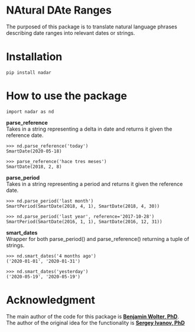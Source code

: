 # NAtural DAte Ranges

The purposed of this package is to translate natural language phrases describing date ranges into relevant dates or strings.

# Installation

`pip install nadar`

# How to use the package

`import nadar as nd`

**parse_reference**<br/>
Takes in a string representing a delta in date and returns it given the reference date.

```
>>> nd.parse_reference('today')
SmartDate(2020-05-18)

>>> parse_reference('hace tres meses')
SmartDate(2018, 2, 8)
```

**parse_period**<br/>
Takes in a string representing a period and returns it given the reference date.

```
>>> nd.parse_period('last month')
SmartPeriod(SmartDate(2018, 4, 1), SmartDate(2018, 4, 30))

>>> nd.parse_period('last year', reference='2017-10-28')
SmartPeriod(SmartDate(2016, 1, 1), SmartDate(2016, 12, 31))
```

**smart_dates**<br/>
Wrapper for both parse_period() and parse_reference() returning a tuple of strings.

```
>>> nd.smart_dates('4 months ago')
('2020-01-01', '2020-01-31')

>>> nd.smart_dates('yesterday')
('2020-05-19', '2020-05-19')
```

# Acknowledgment

The main author of the code for this package is [**Benjamin Wolter, PhD**](https://www.linkedin.com/in/benjamin-wolter/).<br/>
The author of the original idea for the functionality is [**Sergey Ivanov, PhD**](https://www.linkedin.com/in/sergey-ivanov-a52355bb/)
